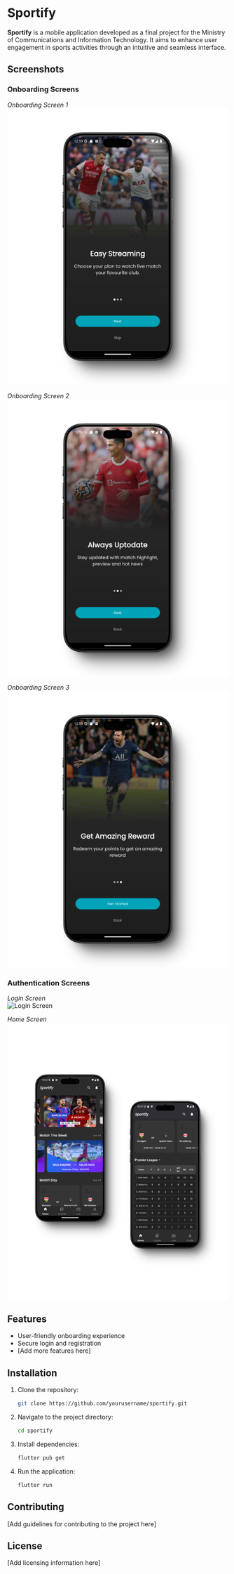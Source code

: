 # Sportify

**Sportify** is a mobile application developed as a final project for the Ministry of Communications and Information Technology. It aims to enhance user engagement in sports activities through an intuitive and seamless interface.

## Screenshots

### Onboarding Screens

_Onboarding Screen 1_  
![Onboarding Screen 1](assets/images/onboarding1_screen.png)

_Onboarding Screen 2_  
![Onboarding Screen 2](assets/images/onboarding2_screen.png)

_Onboarding Screen 3_  
![Onboarding Screen 3](assets/images/onboarding3_screen.png)

### Authentication Screens

_Login Screen_  
![Login Screen](assets/images/login&register.png)

_Home Screen_  
![Home Screen](assets/images/home_screen.png)

## Features

- User-friendly onboarding experience
- Secure login and registration
- [Add more features here]

## Installation

1. Clone the repository:
   ```bash
   git clone https://github.com/yourusername/sportify.git
   ```
2. Navigate to the project directory:
   ```bash
   cd sportify
   ```
3. Install dependencies:
   ```bash
   flutter pub get
   ```
4. Run the application:
   ```bash
   flutter run
   ```

## Contributing

[Add guidelines for contributing to the project here]

## License

[Add licensing information here]
